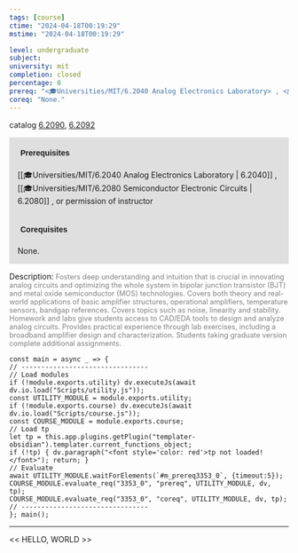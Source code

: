 ```yaml
---
tags: [course]
ctime: "2024-04-18T00:19:29"
mstime: "2024-04-18T00:19:29"

level: undergraduate
subject: 
university: mit
completion: closed
percentage: 0
prereq: "<🎓Universities/MIT/6.2040 Analog Electronics Laboratory> , <🎓Universities/MIT/6.2080 Semiconductor Electronic Circuits> , or permission of instructor"
coreq: "None."
---
```


catalog [6.2090](http://student.mit.edu/catalog/m6b.html#6.2090), [6.2092](http://student.mit.edu/catalog/m6b.html#6.2092)

<span style="display: block; padding: 15px; background-color: rgb(100, 100, 100, 0.2);"><font id="m_prereq3353_0" style="display: block; font-family: Arial, sans-serif; font-weight: bold; padding: 5px">Prerequisites</font><br><span id="prereq3353_0">[[🎓Universities/MIT/6.2040 Analog Electronics Laboratory | 6.2040]] , [[🎓Universities/MIT/6.2080 Semiconductor Electronic Circuits | 6.2080]] , or permission of instructor</span></span>
<span style="display: block; padding: 15px; background-color: rgb(100, 100, 100, 0.2);"><font id="m_coreq3353_0" style="display: block; font-family: Arial, sans-serif; font-weight: bold; padding: 5px">Corequisites</font><br><span id="coreq3353_0">None.</span></span>

<font style="">Description:</font>
<font style="color: grey; font-size: 0.8rem;">Fosters deep understanding and intuition that is crucial in innovating analog circuits and optimizing the whole system in bipolar junction transistor (BJT) and metal oxide semiconductor (MOS) technologies. Covers both theory and real-world applications of basic amplifier structures, operational amplifiers, temperature sensors, bandgap references. Covers topics such as noise, linearity and stability. Homework and labs give students access to CAD/EDA tools to design and analyze analog circuits. Provides practical experience through lab exercises, including a broadband amplifier design and characterization. Students taking graduate version complete additional assignments.</font>

```dataviewjs
const main = async _ => {
// --------------------------------
// Load modules
if (!module.exports.utility) dv.executeJs(await dv.io.load("Scripts/utility.js"));
const UTILITY_MODULE = module.exports.utility;
if (!module.exports.course) dv.executeJs(await dv.io.load("Scripts/course.js"));
const COURSE_MODULE = module.exports.course;
// Load tp
let tp = this.app.plugins.getPlugin("templater-obsidian").templater.current_functions_object;
if (!tp) { dv.paragraph("<font style='color: red'>tp not loaded!</font>"); return; }
// Evaluate
await UTILITY_MODULE.waitForElements(`#m_prereq3353_0`, {timeout:5});
COURSE_MODULE.evaluate_req("3353_0", "prereq", UTILITY_MODULE, dv, tp);
COURSE_MODULE.evaluate_req("3353_0", "coreq", UTILITY_MODULE, dv, tp);
// --------------------------------
}; main();
```

---

<< HELLO, WORLD >>
